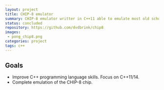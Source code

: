 ```yaml
---
layout: project
title: CHIP-8 emulator
summary: CHIP-8 emulator writter in C++11 able to emulate most old school CHIP-8 games.
status: concluded
repository: https://github.com/dvdbrink/chip8
images:
 - pong_chip8.png
categories: project
tags: c++
---
```


## Goals
* Improve C++ programming language skills. Focus on C++11/14.
* Complete emulation of the CHIP-8 chip.
